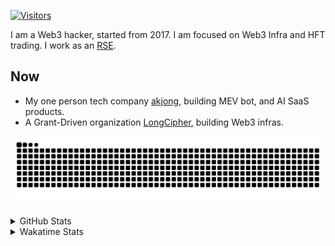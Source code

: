 <!-- markdownlint-disable MD041 MD010 MD033 -->
[![Visitors](https://api.visitorbadge.io/api/daily?path=Akagi201%2FAkagi201&label=Visitors%20Today&countColor=%2337d67a)](https://visitorbadge.io/status?path=Akagi201%2FAkagi201)

I am a Web3 hacker, started from 2017. I am focused on Web3 Infra and HFT trading.
I work as an [RSE](https://us-rse.org/about/what-is-an-rse/).

## Now

* My one person tech company [akjong](https://github.com/akjong), building MEV bot, and AI SaaS products.
* A Grant-Driven organization [LongCipher](https://github.com/longcipher), building Web3 infras.

[![github contribution grid snake animation](https://raw.githubusercontent.com/Akagi201/Akagi201/output/github-contribution-grid-snake.svg#gh-light-mode-only)](https://github.com/Akagi201)

<details>
<summary>GitHub Stats</summary>
  <a href="https://github.com/Akagi201"><img alt="Profile Detail" src="https://raw.githubusercontent.com/Akagi201/Akagi201/master/profile-summary-card-output/dracula/0-profile-details.svg" /></a>
  <a href="https://github.com/Akagi201"><img alt="Github Stats" src="https://raw.githubusercontent.com/Akagi201/Akagi201/master/profile-summary-card-output/dracula/3-stats.svg" /></a>
  <a href="https://github.com/Akagi201"><img alt="Lang By Commits" src="https://raw.githubusercontent.com/Akagi201/Akagi201/master/profile-summary-card-output/dracula/2-most-commit-language.svg" /></a>
</details>

<details>
<summary>Wakatime Stats</summary>
<br>

<!--START_SECTION:waka-->

```txt
From: 02 July 2025 - To: 09 July 2025

Total Time: 54 hrs 52 mins

Other           25 hrs 51 mins  ███████████▓░░░░░░░░░░░░░   47.14 %
Rust            11 hrs 47 mins  █████▒░░░░░░░░░░░░░░░░░░░   21.49 %
sh              7 hrs 14 mins   ███▒░░░░░░░░░░░░░░░░░░░░░   13.21 %
TOML            3 hrs 1 min     █▒░░░░░░░░░░░░░░░░░░░░░░░   05.53 %
SQL             2 hrs 3 mins    █░░░░░░░░░░░░░░░░░░░░░░░░   03.74 %
Solidity        1 hr 54 mins    █░░░░░░░░░░░░░░░░░░░░░░░░   03.47 %
Markdown        1 hr 13 mins    ▓░░░░░░░░░░░░░░░░░░░░░░░░   02.22 %
Bash            34 mins         ▒░░░░░░░░░░░░░░░░░░░░░░░░   01.05 %
YAML            29 mins         ▒░░░░░░░░░░░░░░░░░░░░░░░░   00.89 %
JavaScript      15 mins         ░░░░░░░░░░░░░░░░░░░░░░░░░   00.48 %
```

<!--END_SECTION:waka-->

</details>
